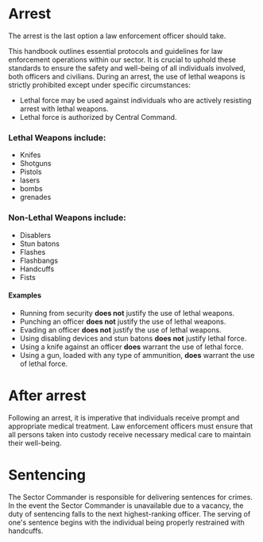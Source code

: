 # Arrest
The arrest is the last option a law enforcement officer should take.

This handbook outlines essential protocols and guidelines for law enforcement operations within our sector. It is crucial to uphold these standards to ensure the safety and well-being of all individuals involved, both officers and civilians.
During an arrest, the use of lethal weapons is strictly prohibited except under specific circumstances:

- Lethal force may be used against individuals who are actively resisting arrest with lethal weapons.
- Lethal force is authorized by Central Command.

### Lethal Weapons include:
- Knifes
- Shotguns
- Pistols
- lasers
- bombs
- grenades

### Non-Lethal Weapons include:
- Disablers
- Stun batons
- Flashes
- Flashbangs
- Handcuffs
- Fists

#### Examples
- Running from security **does not** justify the use of lethal weapons.
- Punching an officer **does not** justify the use of lethal weapons.
- Evading an officer **does not** justify the use of lethal weapons.
- Using disabling devices and stun batons **does not** justify lethal force.
- Using a knife against an officer **does** warrant the use of lethal force.
- Using a gun, loaded with any type of ammunition, **does** warrant the use of lethal force.

# After arrest

Following an arrest, it is imperative that individuals receive prompt and appropriate medical treatment.
Law enforcement officers must ensure that all persons taken into custody receive necessary medical care to maintain their well-being.
# Sentencing

The Sector Commander is responsible for delivering sentences for crimes.
In the event the Sector Commander is unavailable due to a vacancy, the duty of sentencing falls to the next highest-ranking officer.
The serving of one's sentence begins with the individual being properly restrained with handcuffs.



